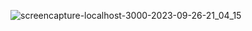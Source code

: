 

![screencapture-localhost-3000-2023-09-26-21_04_15](https://github.com/Krupat2003/Calculator-Reactjs/assets/138984890/5b136313-f2b3-40d1-a76a-d881a4fc4988)
